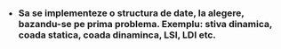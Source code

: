 <h3>
<ul>
<li>Sa se implementeze o structura de date, la alegere, bazandu-se pe prima problema. Exemplu: stiva dinamica, coada statica, coada dinaminca, LSI, LDI etc.<br></li>
</ul>
</h3>
